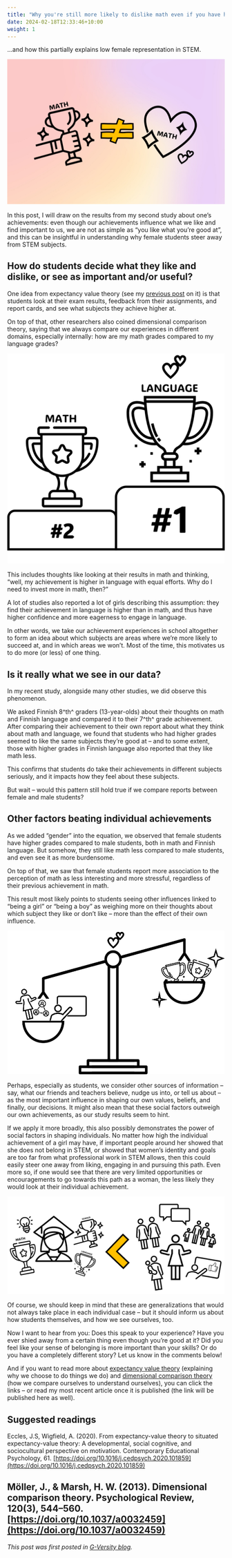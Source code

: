 ```yaml
---
title: "Why you're still more likely to dislike math even if you have high grades in it.."
date: 2024-02-18T12:33:46+10:00
weight: 1
---
```


...and how this partially explains low female representation in STEM.

![Illustration of holding trophy in math followed by unequal sign and loving math](/images/math-achievement-love.jpeg)

In this post, I will draw on the results from my second study about one’s achievements: even though our achievements influence what we like and find important to us, we are not as simple as “you like what you’re good at”, and this can be insightful in understanding why female students steer away from STEM subjects.

## How do students decide what they like and dislike, or see as important and/or useful?

One idea from expectancy value theory (see my [previous post](/blogposts/2023-11-12-reflecting-on-evt/) on it) is that students look at their exam results, feedback from their assignments, and report cards, and see what subjects they achieve higher at.

On top of that, other researchers also coined dimensional comparison theory, saying that we always compare our experiences in different domains, especially internally: how are my math grades compared to my language grades?

![Illustration of a championship podium, with language on first place and math on second place](/images/podium-trohpy-language-math.png)

This includes thoughts like looking at their results  in math and thinking, “well, my achievement is higher in language with equal efforts. Why do I need to invest more in math, then?”

A lot of studies also reported a lot of girls describing this assumption: they find their achievement in language is higher than in  math, and thus have higher confidence and more eagerness to engage in language.

In other words, we take our achievement experiences in school altogether to form an idea about which subjects are areas where we’re more likely to succeed at, and in which areas we won’t. Most of the time, this motivates us to do more (or less) of one thing.

## Is it really what we see in our data?

In my recent study, alongside many other studies, we did observe this phenomenon.

We asked Finnish 8^th^ graders (13-year-olds) about their thoughts on math and Finnish language and compared it to their 7^th^ grade achievement. After comparing their achievement to their own report about what they think about math and language, we found that students who had higher grades seemed to like the same subjects they’re good at –  and to some extent, those with higher grades in Finnish language also reported that they like math less.  

This confirms that students do take their achievements in different subjects seriously, and it impacts how they feel about these subjects. 

But wait – would this pattern still hold true if we compare reports between female and male students?

## Other factors beating individual achievements

As we added “gender” into the equation, we observed that female students have higher grades compared to male students, both in math and Finnish language. But somehow, they still like math less compared to male students, and even see it as more burdensome.

On top of that, we saw that female students report more association to the perception of math as less interesting and more stressful, regardless of their previous achievement in math.

This result most likely points to students seeing other influences linked to “being a girl” or “being a boy” as weighing more on their thoughts about which subject they like or don’t like – more than the effect of their own influence.

![Illustration of a scale with one hand holding important people and the other holding trophies](/images/weight-social-individual-factors.png)

Perhaps, especially as students, we consider other sources of information – say, what our friends and teachers believe, nudge us into, or tell us about – as the most important influence in shaping our own values, beliefs, and finally, our decisions. It might also mean that these social factors outweigh our own achievements, as our study results seem to hint.  

If we apply it more broadly, this also possibly demonstrates the power of social factors in shaping individuals. No matter how high the individual achievement of a girl may have, if important people around her showed that she does not belong in STEM, or showed that women’s identity and goals are too far from what professional work in STEM allows, then this could easily steer one away from liking, engaging in and pursuing this path. Even more so, if one would see that there are very limited opportunities or encouragements to go towards this path as a woman, the less likely they would  look at their individual achievement.

![Illustration of girl with achievements followed by less than sign to people's speech](/images/girl-more.png)

Of course, we should keep in mind that these are generalizations that would not always take place in  each individual case – but it should inform us about how students themselves, and how we see ourselves, too. 

Now I want to hear from you: Does this speak to your experience? Have you ever shied away from a certain thing even though you’re good at it? Did you feel like your sense of belonging is more important than your skills? Or do you have a completely different story? Let us know in the comments below!

And if you want to read more about [expectancy value theory](https://www.sciencedirect.com/science/article/abs/pii/S0361476X20300242?via%3Dihub) (explaining why we choose to do things we do) and [dimensional comparison theory](https://psycnet.apa.org/doiLanding?doi=10.1037%2Fa0032459) (how we compare ourselves to understand ourselves), you can click the links – or read my  most recent article once it is published (the link will be published here as well).

## Suggested readings

Eccles, J.S, Wigfield, A. (2020). From expectancy-value theory to situated expectancy-value theory: A developmental, social cognitive, and sociocultural perspective on motivation. Contemporary Educational Psychology, 61. [https://doi.org/10.1016/j.cedpsych.2020.101859](https://doi.org/10.1016/j.cedpsych.2020.101859)

Möller, J., & Marsh, H. W. (2013). Dimensional comparison theory. Psychological Review, 120(3), 544–560. [https://doi.org/10.1037/a0032459](https://doi.org/10.1037/a0032459)
---

*This post was first posted in [G-Versity blog](https://gversity-solutions.org/blog-solutions/solutions/why-youre-still-more-likely-to-dislike-math-even-if-you-have-high-grades-in-it/).*
